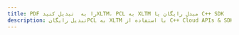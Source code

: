 ---title: PDF را به  تبدیل کنیدXLTM، PCL به XLTM مبدل رایگان یا C++ SDKdescription: تبدیل رایگانPCL به XLTM با استفاده از C++ Cloud APIs & SDK همچنین اسناد PDF را در Cloud ایجاد، ویرایش و رندر کنید.---
